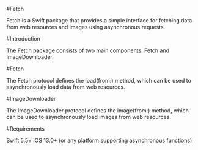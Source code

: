 #Fetch


Fetch is a Swift package that provides a simple interface for fetching data from web resources and images using asynchronous requests.

#Introduction

The Fetch package consists of two main components: Fetch and ImageDownloader.

#Fetch

The Fetch protocol defines the load(from:) method, which can be used to asynchronously load data from web resources.

#ImageDownloader

The ImageDownloader protocol defines the image(from:) method, which can be used to asynchronously load images from web resources.

#Requirements

Swift 5.5+
iOS 13.0+ (or any platform supporting asynchronous functions)
